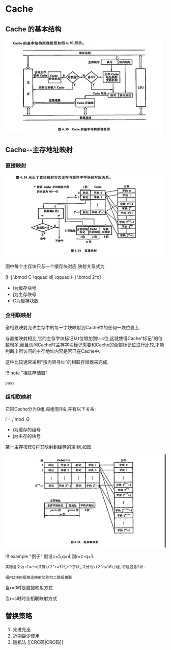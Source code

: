 # Cache



## Cache 的基本结构

![4.50](WX20240809-225353@2x.png)


## Cache--主存地址映射
### 直接映射

![4.54](WX20240810-214705@2x.png)

图中每个主存块只与一个缓存块对应,映射关系式为

\[i=j \bmod C \qquad 或 \qquad i=j \bmod 2^c\]

- i为缓存块号
- j为主存块号
- C为缓存块数

### 全相联映射

全相联映射允许主存中的每一字块映射到Cache中的任何一块位置上.

与直接映射相比,它的主存字块标记从t位增加到t+c位,这就使得Cache“标记”的位数增多,而且访问Cache时主存字块标记需要和Cache的全部标记位进行比较,才能判断出所访问的主存地址内容是否已在Cache中.

这种比较通常采用“按内容寻址”的相联存储器来完成.

!!! note "相联存储器"

    pass

### 组相联映射

它把Cache分为Q组,每组有R块,并有以下关系:

$i = j \bmod Q$

- i为缓存的组号
- j为主存的块号

某一主存按模Q将其映射到缓存的第i组,如图

![4.56](WX20240810-232331@2x.png)

!!! example "例子"
    假设c=5,q=4,则r=c-q=1.

    实际含义为:Cache共有\(2^c=32\)个字块,共分为\(2^q=16\)组,每组包含2块.

    组内2块的组相连映射又称为二路组相联

当r=0时是直接映射方式

当r=c时时全相联映射方式

## 替换策略

1. 先进先出
2. 近期最少使用
3. 随机法
[[CRC码|CRC码]]


